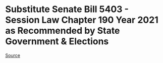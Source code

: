 # Substitute Senate Bill 5403 - Session Law Chapter 190 Year 2021 as Recommended by State Government & Elections

[Source](http://lawfilesext.leg.wa.gov/biennium/2021-22/Xml/Bills/Session%20Laws/Senate/5403-S.SL.xml)